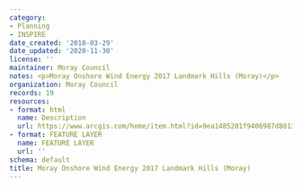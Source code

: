 ```yaml
---
category:
- Planning
- INSPIRE
date_created: '2018-03-29'
date_updated: '2020-11-30'
license: ''
maintainer: Moray Council
notes: <p>Moray Onshore Wind Energy 2017 Landmark Hills (Moray)</p>
organization: Moray Council
records: 19
resources:
- format: html
  name: Description
  url: https://www.arcgis.com/home/item.html?id=9ea1485201f9406987d8813481c3d651
- format: FEATURE LAYER
  name: FEATURE LAYER
  url: ''
schema: default
title: Moray Onshore Wind Energy 2017 Landmark Hills (Moray)
---
```


